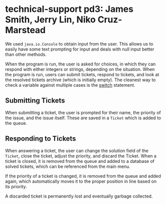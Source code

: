 # technical-support pd3: James Smith, Jerry Lin, Niko Cruz-Marstead

We used `java.io.Console` to obtain input from the user. This allows us to
easily have some text prompting for input and deals with null input better than
other methods.

When the program is run, the user is asked for choices, in which they can
respond with either integers or strings, depending on the situation. When the
program is run, users can submit tickets, respond to tickets, and look at the
resolved tickets archive (which is initially empty). The cleanest way to check a
variable against multiple cases is the [switch][1] statement.

## Submitting Tickets

When submitting a ticket, the user is prompted for their name, the priority of
the issue, and the issue itself. These are saved in a `Ticket` which is added to
the queue.

## Responding to Tickets

When answering a ticket, the user can change the solution field of the `Ticket`,
close the ticket, adjust the priority, and discard the Ticket. When a ticket is
closed, it is removed from the queue and added to a database of solved tickets,
which can be referenced from the main menu.

If the priority of a ticket is changed, it is removed from the queue and added
again, which automatically moves it to the proper position in line based on its
priority.

A discarded ticket is permanently lost and eventually garbage collected.

[1]: https://docs.oracle.com/javase/tutorial/java/nutsandbolts/switch.html
